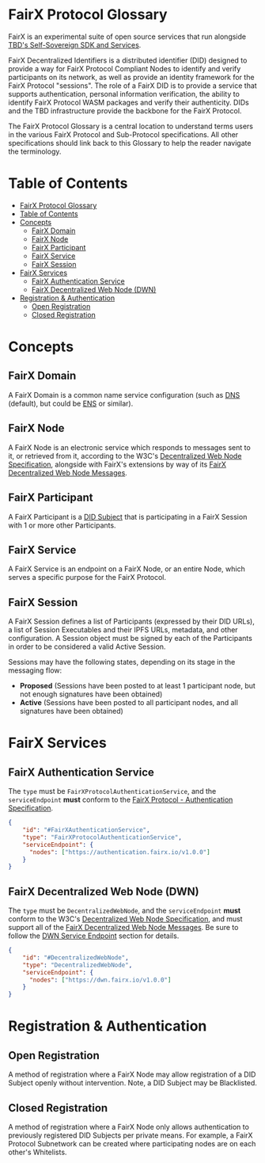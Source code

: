 # FairX Protocol Glossary

FairX is an experimental suite of open source services that run alongside [TBD's Self-Sovereign SDK and Services](https://github.com/TBD54566975). 

FairX Decentralized Identifiers is a distributed identifier (DID) designed to provide a way for FairX Protocol Compliant Nodes to identify and verify participants on its network, as well as provide an 
identity framework for the FairX Protocol "sessions". The role of a FairX DID is to provide a service that supports authentication, personal information verification, the ability to identify FairX Protocol
WASM packages and verify their authenticity.  DIDs and the TBD infrastructure provide the backbone for the FairX Protocol.  

The FairX Protocol Glossary is a central location to understand terms users in the various FairX Protocol and Sub-Protocol specifications.  All other specifications should link back to this Glossary to help the reader navigate the terminology.

# Table of Contents
- [FairX Protocol Glossary](#fairx-protocol-glossary)
- [Table of Contents](#table-of-contents)
- [Concepts <a name="fairx-protocol-glossary-concepts"></a>](#concepts-)
  - [FairX Domain <a name="fairx-protocol-glossary-fairx-domain"></a>](#fairx-domain-)
  - [FairX Node <a name="fairx-protocol-glossary-fairx-node"></a>](#fairx-node-)
  - [FairX Participant <a name="fairx-protocol-glossary-fairx-participant"></a>](#fairx-participant-)
  - [FairX Service <a name="fairx-protocol-glossary-fairx-service"></a>](#fairx-service-)
  - [FairX Session <a name="fairx-protocol-glossary-fairx-session"></a>](#fairx-session-)
- [FairX Services <a name="fairx-protocol-glossary-fairx-services"></a>](#fairx-services-)
  - [FairX Authentication Service <a name="fairx-protocol-glossary-fairx-authentication-service"></a>](#fairx-authentication-service-)
  - [FairX Decentralized Web Node (DWN) <a name="fairx-protocol-glossary-fairx-dwn"></a>](#fairx-decentralized-web-node-dwn-)
- [Registration & Authentication <a name="fairx-protocol-glossary-regauth"></a>](#registration--authentication-)
  - [Open Registration <a name="fairx-protocol-glossary-regauth-open"></a>](#open-registration-)
  - [Closed Registration <a name="fairx-protocol-glossary-regauth-closed"></a>](#closed-registration-)

# Concepts <a name="fairx-protocol-glossary-concepts"></a>

## FairX Domain <a name="fairx-protocol-glossary-fairx-domain"></a>

A FairX Domain is a common name service configuration (such as [DNS](https://datatracker.ietf.org/doc/html/rfc1034) (default), but could be [ENS](https://eips.ethereum.org/EIPS/eip-137) or similar).

## FairX Node <a name="fairx-protocol-glossary-fairx-node"></a>

A FairX Node is an electronic service which responds to messages sent to it, or retrieved from it, according to the W3C's [Decentralized Web Node Specification](https://identity.foundation/decentralized-web-node/spec/), alongside with FairX's extensions by way of its [FairX Decentralized Web Node Messages](https://github.com/fairxio/protocol/tree/main/did/messages).

## FairX Participant <a name="fairx-protocol-glossary-fairx-participant"></a>

A FairX Participant is a [DID Subject](https://www.w3.org/TR/did-core/#did-subject) that is participating in a FairX Session with 1 or more other Participants.

## FairX Service <a name="fairx-protocol-glossary-fairx-service"></a>

A FairX Service is an endpoint on a FairX Node, or an entire Node, which serves a specific purpose for the FairX Protocol. 

## FairX Session <a name="fairx-protocol-glossary-fairx-session"></a>

A FairX Session defines a list of Participants (expressed by their DID URLs), a list of Session Executables and their IPFS URLs, metadata, and other configuration.  A Session object must be signed by each of the Participants in order to be considered a valid Active Session.

Sessions may have the following states, depending on its stage in the messaging flow:

- **Proposed** (Sessions have been posted to at least 1 participant node, but not enough signatures have been obtained)
- **Active** (Sessions have been posted to all participant nodes, and all signatures have been obtained)


# FairX Services <a name="fairx-protocol-glossary-fairx-services"></a>

## FairX Authentication Service <a name="fairx-protocol-glossary-fairx-authentication-service"></a>

The `type` must be `FairXProtocolAuthenticationService`, and the `serviceEndpoint` **must** conform to the [FairX Protocol - Authentication Specification](https://github.com/fairxio/protocol/tree/main/authentication/fairx-protocol-authentication.png).

```json
{
    "id": "#FairXAuthenticationService",
    "type": "FairXProtocolAuthenticationService",
    "serviceEndpoint": {
      "nodes": ["https://authentication.fairx.io/v1.0.0"]
    }
}
```

## FairX Decentralized Web Node (DWN) <a name="fairx-protocol-glossary-fairx-dwn"></a>

The `type` must be `DecentralizedWebNode`, and the `serviceEndpoint` **must** conform to the W3C's [Decentralized Web Node Specification](https://identity.foundation/decentralized-web-node/spec/), and must support all of the [FairX Decentralized Web Node Messages](https://github.com/fairxio/protocol/tree/main/did/messages). Be sure to follow the [DWN Service Endpoint](https://identity.foundation/decentralized-web-node/spec/#service-endpoints) section for details.

```json
{
    "id": "#DecentralizedWebNode",
    "type": "DecentralizedWebNode", 
    "serviceEndpoint": {
      "nodes": ["https://dwn.fairx.io/v1.0.0"]
    }
}
```

# Registration & Authentication <a name="fairx-protocol-glossary-regauth"></a>

## Open Registration <a name="fairx-protocol-glossary-regauth-open"></a>

A method of registration where a FairX Node may allow registration of a DID Subject openly without intervention.  Note, a DID Subject may be Blacklisted.

## Closed Registration <a name="fairx-protocol-glossary-regauth-closed"></a>

A method of registration where a FairX Node only allows authentication to previously registered DID Subjects per private means.  For example, a FairX Protocol Subnetwork can be created where participating nodes are on each other's Whitelists.
